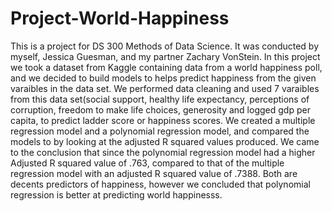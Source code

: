 # Project-World-Happiness
This is a project for DS 300 Methods of Data Science. It was conducted by myself, Jessica Guesman, and my partner Zachary VonStein.
In this project we took a dataset from Kaggle containing data from a world happiness poll, and we decided to build models to helps predict happiness from
the given varaibles in the data set. We performed data cleaning and used 7 varaibles from this data set(social support, healthy life expectancy, perceptions of corruption, freedom to make life choices, generosity and logged gdp per capita, to predict ladder score or happiness scores. We created a multiple regression model and a polynomial regression model, and
compared the models to by looking at the adjusted R squared values produced. We came to the conclusion that since the polynomial regression model had a higher Adjusted R squared value
of .763, compared to that of the multiple regression model with an adjusted R squared value of .7388. Both are decents predictors of happiness, however we concluded that 
polynomial regression is better at predicting world happinesss.
